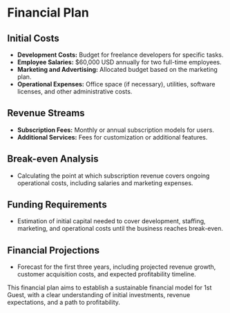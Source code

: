 # Financial Plan

## Initial Costs

- **Development Costs:** Budget for freelance developers for specific tasks.
- **Employee Salaries:** $60,000 USD annually for two full-time employees.
- **Marketing and Advertising:** Allocated budget based on the marketing plan.
- **Operational Expenses:** Office space (if necessary), utilities, software licenses, and other administrative costs.

## Revenue Streams

- **Subscription Fees:** Monthly or annual subscription models for users.
- **Additional Services:** Fees for customization or additional features.

## Break-even Analysis

- Calculating the point at which subscription revenue covers ongoing operational costs, including salaries and marketing expenses.

## Funding Requirements

- Estimation of initial capital needed to cover development, staffing, marketing, and operational costs until the business reaches break-even.

## Financial Projections

- Forecast for the first three years, including projected revenue growth, customer acquisition costs, and expected profitability timeline.

This financial plan aims to establish a sustainable financial model for 1st Guest, with a clear understanding of initial investments, revenue expectations, and a path to profitability.
